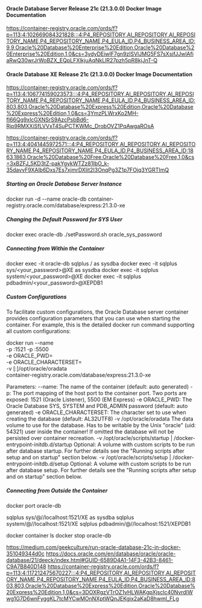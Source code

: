 #### Oracle Database Server Release 21c (21.3.0.0) Docker Image Documentation
https://container-registry.oracle.com/ords/f?p=113:4:102669084321828:::4:P4_REPOSITORY,AI_REPOSITORY,AI_REPOSITORY_NAME,P4_REPOSITORY_NAME,P4_EULA_ID,P4_BUSINESS_AREA_ID:9,9,Oracle%20Database%20Enterprise%20Edition,Oracle%20Database%20Enterprise%20Edition,1,0&cs=3ydyDEiwIF7gn9zlSVlJMG5FS7sXsifJJwlAfiaRwQ30wrJrWoBZX_EQpLFXlkjuAqNkLlR27pzh5pR8kjJnT-Q

#### Oracle Database XE Release 21c (21.3.0.0) Docker Image Documentation
https://container-registry.oracle.com/ords/f?p=113:4:106774159023573:::4:P4_REPOSITORY,AI_REPOSITORY,AI_REPOSITORY_NAME,P4_REPOSITORY_NAME,P4_EULA_ID,P4_BUSINESS_AREA_ID:803,803,Oracle%20Database%20Express%20Edition,Oracle%20Database%20Express%20Edition,1,0&cs=3YmzPLWrxKo2MH-fI66Qg9xlcGXNSrS9AzcPsbBd6-Rjp9RMXXiSfLVVxT4SuPCTKWMc_DrobOVZ1PqAwgaROsA

https://container-registry.oracle.com/ords/f?p=113:4:4041445972571:::4:P4_REPOSITORY,AI_REPOSITORY,AI_REPOSITORY_NAME,P4_REPOSITORY_NAME,P4_EULA_ID,P4_BUSINESS_AREA_ID:1863,1863,Oracle%20Database%20Free,Oracle%20Database%20Free,1,0&cs=3xBZFJ_5KD3tZ-pakYgykWTZz81IbO_k-35davvF9XAlb6Dxs7Es7xjmrDXIit2I3OnqPg3Z1p7FOjq3YGRTImQ


##### Starting an Oracle Database Server Instance
docker run -d --name oracle-db container-registry.oracle.com/database/express:21.3.0-xe

##### Changing the Default Password for SYS User
docker exec oracle-db ./setPassword.sh oracle_sys_password

##### Connecting from Within the Container
docker exec -it oracle-db sqlplus / as sysdba
docker exec -it <oracle-db> sqlplus sys/<your_password>@XE as sysdba
docker exec -it <oracle-db> sqlplus system/<your_password>@XE
docker exec -it <oracle-db> sqlplus pdbadmin/<your_password>@XEPDB1

##### Custom Configurations
To facilitate custom configurations, the Oracle Database server container provides configuration parameters that you can use when starting the container. For example, this is the detailed docker run command supporting all custom configurations:

docker run --name <container name> \
-p <host port>:1521 -p <host port>:5500 \
-e ORACLE_PWD=<your database passwords> \
-e ORACLE_CHARACTERSET=<your character set> \
-v [<host mount point>:]/opt/oracle/oradata \
container-registry.oracle.com/database/express:21.3.0-xe

Parameters:
--name:         The name of the container (default: auto generated)
-p:             The port mapping of the host port to the container port.
                Two ports are exposed: 1521 (Oracle Listener), 5500 (EM Express)
-e ORACLE_PWD:  The Oracle Database SYS, SYSTEM and PDB_ADMIN password (default: auto generated)
-e ORACLE_CHARACTERSET:     The character set to use when creating the database (default: AL32UTF8)
-v /opt/oracle/oradata      The data volume to use for the database.
                Has to be writable by the Unix "oracle" (uid: 54321) user inside the container!
                If omitted the database will not be persisted over container recreation.
-v /opt/oracle/scripts/startup | /docker-entrypoint-initdb.d/startup
                Optional: A volume with custom scripts to be run after database startup.
                For further details see the "Running scripts after setup and on startup" section below.
-v /opt/oracle/scripts/setup | /docker-entrypoint-initdb.d/setup
                Optional: A volume with custom scripts to be run after database setup.
                For further details see the "Running scripts after setup and on startup" section below.

##### Connecting from Outside the Container
docker port oracle-db

sqlplus sys/<your password>@//localhost:1521/XE as sysdba
sqlplus system/<your password>@//localhost:1521/XE
sqlplus pdbadmin/<your password>@//localhost:1521/XEPDB1

docker container ls
docker stop oracle-db

https://medium.com/geekculture/run-oracle-database-21c-in-docker-351049344d0c
https://docs.oracle.com/en/database/oracle/oracle-database/21/deeck/index.html#GUID-6589D4A1-14F3-42B3-8461-C9A7B840D148
https://container-registry.oracle.com/ords/f?p=113:4:117212475670227:::4:P4_REPOSITORY,AI_REPOSITORY,AI_REPOSITORY_NAME,P4_REPOSITORY_NAME,P4_EULA_ID,P4_BUSINESS_AREA_ID:803,803,Oracle%20Database%20Express%20Edition,Oracle%20Database%20Express%20Edition,1,0&cs=3DOXRgzVTrOZ1vHLWAKgpXjsclc40NvrdIWwg1G7D6wnFyggKL7tcMYCwMOnNXptWQnJEKgix2aKaD8hwml_FLg
